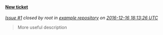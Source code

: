 #### [New ticket](http://gitlab.example.com/root/example-repository/issues/1)
*[Issue #1](http://gitlab.example.com/root/example-repository/issues/1) closed by root in [example repository](http://gitlab.example.com/root/example-repository) on [2016-12-16 18:13:26 UTC](http://gitlab.example.com/root/example-repository/issues/1)*
 > More useful description